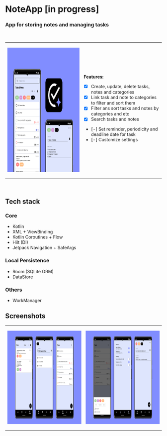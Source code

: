 # NoteApp [in progress]
### App for storing notes and managing tasks
<br>

<table>
  <tr>
    <td><p align="center" height="100px">
<img height="400px" src=".github/images/screenshots_1.png">
</p></td>
    <td>
      <b>Features:</b>

- [X] Create, update, delete tasks, notes and categories
- [X] Link task and note to categories to filter and sort them
- [X] Filter ans sort tasks and notes by categories and etc
- [X] Search tasks and notes
- [-] Set reminder, periodicity and deadline date for task
- [-] Customize settings</td>
  </tr>
</table>

<br>

## Tech stack

### Core

- Kotlin
- XML + ViewBinding
- Kotlin Coroutines + Flow
- Hilt (DI)
- Jetpack Navigation + SafeArgs

### Local Persistence

- Room (SQLite ORM)
- DataStore

### Others

- WorkManager

## Screenshots

<table>
  <tr>
    <td>
      <p align="">
<img height="300px" src=".github/images/screenshots_2.png">
</p>
      </td>
    <td>
      <p align="">
<img height="300px" src=".github/images/screenshots_3.png">
</p>
    </td>
</table>


